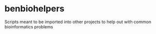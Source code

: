 # benbiohelpers
Scripts meant to be imported into other projects to help out with common bioinformatics problems
